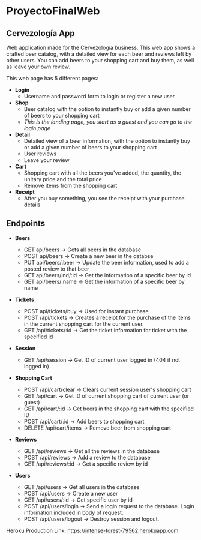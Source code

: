 # ProyectoFinalWeb

## Cervezología App
Web application made for the Cervezología business. This web app shows a crafted beer catalog, with a detailed view for each beer and reviews left by other users. You can add beers to your shopping cart and buy them, as well as leave your own review. 

This web page has 5 different pages:

* **Login**
    * Username and password form to login or register a new user
* **Shop**
    * Beer catalog with the option to instantly buy or add a given number of beers to your shopping cart
    * *This is the landing page, you start as a guest and you can go to the login page*
* **Detail**
    * Detailed view of a beer information, with the option to instantly buy or add a given number of beers to your shopping cart
    * User reviews
    * Leave your review
* **Cart**
    * Shopping cart with all the beers you've added, the quantity, the unitary price and the total price
    * Remove items from the shopping cart
* **Receipt**
    * After you buy something, you see the receipt with your purchase details

## Endpoints

* **Beers**
   * GET api/beers -> Gets all beers in the database
   * POST api/beers -> Create a new beer in the databse
   * PUT api/beers/:beer -> Update the beer information, used to add a posted review to that beer
   * GET api/beers/ind/:id -> Get the information of a specific beer by id
   * GET api/beers/:name -> Get the information of a specific beer by name

* **Tickets**
   * POST api/tickets/buy -> Used for instant purchase
   * POST /api/tickets -> Creates a receipt for the purchase of the items in the current shopping cart for the current user.
   * GET /api/tickets/:id -> Get the ticket information for ticket with the specified id

* **Session**
   * GET /api/session -> Get ID of current user logged in (404 if not logged in)

* **Shopping Cart**
   * POST /api/cart/clear -> Clears current session user's shopping cart
   * GET /api/cart -> Get ID of current shopping cart of current user (or guest)
   * GET /api/cart/:id -> Get beers in the shopping cart with the specified ID
   * POST /api/cart/:id -> Add beers to shopping cart
   * DELETE /api/cart/items -> Remove beer from shopping cart 

* **Reviews**
    * GET /api/reviews -> Get all the reviews in the database
    * POST /api/reviews -> Add a review to the database
    * GET /api/reviews/:id -> Get a specific review by id

* **Users**
    * GET /api/users -> Get all users in the database
    * POST /api/users -> Create a new user
    * GET /api/users/:id -> Get specific user by id
    * POST /api/users/login -> Send a login request to the database. Login information included in body of request.
    * POST /api/users/logout -> Destroy session and logout.

Heroku Production Link:
https://intense-forest-79562.herokuapp.com

